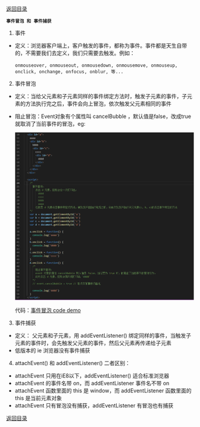 [返回目录](../原生JS.md)

**` 事件冒泡 和 事件捕获 `**

1. 事件
  - 定义：浏览器客户端上，客户触发的事件，都称为事件。事件都是天生自带的，不需要我们去定义，我们只需要去触发。例如：

    `onmouseover, onmouseout, onmousedown, onmousemove, onmouseup, onclick, onchange, onfocus, onblur, 等...`

2. 事件冒泡
  - 定义：当给父元素和子元素同样的事件绑定方法时，触发子元素的事件，子元素的方法执行完之后，事件会向上冒泡，依次触发父元素相同的事件
  - 阻止冒泡：Event对象有个属性叫 cancelBubble ，默认值是false，改成true就取消了当前事件的冒泡，eg:

    ![IMG_256](../../imgs/bubble.jpg)

    代码：[事件冒泡 code demo](./code/bubble.html)
  
3. 事件捕获
  - 定义： 父元素和子元素，用 addEventListener() 绑定同样的事件，当触发子元素的事件时，会先触发父元素的事件，然后父元素再传递给子元素
  - 低版本的 ie 浏览器没有事件捕获

4. attachEvent() 和 addEventListener() 二者区别：
  - attachEvent 只用在iE8以下，addEventListener() 适合标准浏览器
  - attachEvent 的事件名带 on，而 addEventListener 事件名不带 on
  - attachEvent 函数里面的 this 是 window，而 addEventListener 函数里面的 this 是当前元素对象
  - attachEvent 只有冒泡没有捕获，addEventListener 有冒泡也有捕获


[返回目录](../原生JS.md)